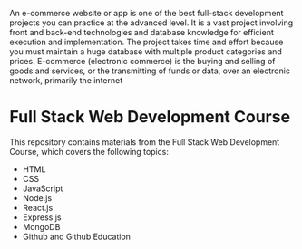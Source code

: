 An e-commerce website or app is one of the best full-stack development projects you can practice at the advanced level.
It is a vast project involving front and back-end technologies and database knowledge for efficient execution and implementation.
The project takes time and effort because you must maintain a huge database with multiple product categories and prices.
E-commerce (electronic commerce) is the buying and selling of goods and services, or the transmitting of funds or data, over an electronic network, primarily the internet
# Full Stack Web Development Course
This repository contains materials from the Full Stack Web Development Course, which covers the following topics:

- HTML
- CSS
- JavaScript
- Node.js
- React.js
- Express.js
- MongoDB
- Github and Github Education
